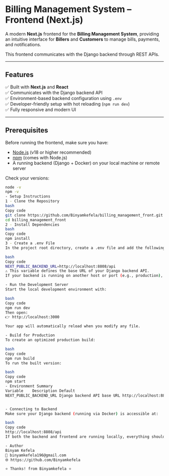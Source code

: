 #  Billing Management System – Frontend (Next.js)

A modern **Next.js** frontend for the **Billing Management System**, providing an intuitive interface for **Billers** and **Customers** to manage bills, payments, and notifications.

This frontend communicates with the Django backend through REST APIs.

---

##  Features

✅ Built with **Next.js** and **React**  
✅ Communicates with the Django backend API  
✅ Environment-based backend configuration using `.env`  
✅ Developer-friendly setup with hot reloading (`npm run dev`)  
✅ Fully responsive and modern UI  

---

## Prerequisites

Before running the frontend, make sure you have:

- [Node.js](https://nodejs.org/) (v18 or higher recommended)  
- [npm](https://www.npmjs.com/) (comes with Node.js)  
- A running backend (Django + Docker) on your local machine or remote server

Check your versions:
```bash
node -v
npm -v
- Setup Instructions
1️ - Clone the Repository
bash
Copy code
git clone https://github.com/Binyamkefela/billing_management_front.git
cd billing_management_front
2️ - Install Dependencies
bash
Copy code
npm install
3️ - Create a .env File
In the project root directory, create a .env file and add the following:

bash
Copy code
NEXT_PUBLIC_BACKEND_URL=http://localhost:8808/api
⚠️ This variable defines the base URL of your Django backend API.
If your backend is running on another host or port (e.g., production), update this value accordingly.

- Run the Development Server
Start the local development environment with:

bash
Copy code
npm run dev
Then open:
👉 http://localhost:3000

Your app will automatically reload when you modify any file.

- Build for Production
To create an optimized production build:

bash
Copy code
npm run build
To run the built version:

bash
Copy code
npm start
- Environment Summary
Variable	Description	Default
NEXT_PUBLIC_BACKEND_URL	Django backend API base URL	http://localhost:8808/api


- Connecting to Backend
Make sure your Django backend (running via Docker) is accessible at:

bash
Copy code
http://localhost:8808/api
If both the backend and frontend are running locally, everything should work out of the box.

- Author
Binyam Kefela
📧 binyamkefela196@gmail.com
🌐 https://github.com/Binyamkefela

⭐ Thanks! from Binyamkefela ⭐

